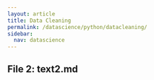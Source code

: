 ```yaml
---
layout: article
title: Data Cleaning
permalink: /datascience/python/datacleaning/
sidebar:
  nav: datascience
---
```


## File 2: text2.md
